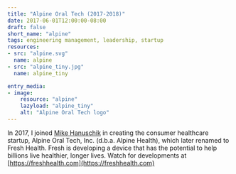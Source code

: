 ```yaml
---
title: "Alpine Oral Tech (2017-2018)"
date: 2017-06-01T12:00:00-08:00
draft: false
short_name: "alpine"
tags: engineering management, leadership, startup
resources:
- src: "alpine.svg"
  name: alpine
- src: "alpine_tiny.jpg"
  name: alpine_tiny

entry_media:
- image:
    resource: "alpine"
    lazyload: "alpine_tiny"
    alt: "Alpine Oral Tech logo"
---
```

In 2017, I joined [Mike Hanuschik](https://www.linkedin.com/in/michaelhanuschik/) in creating the consumer healthcare startup, Alpine Oral Tech, Inc. (d.b.a. Alpine Health), which later renamed to Fresh Health. Fresh is developing a device that has the potential to help billions live healthier, longer lives. Watch for developments at [https://freshhealth.com](https://freshhealth.com)
